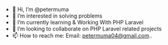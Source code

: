 - 👋 Hi, I’m @petermuma
- 👀 I’m interested in solving problems
- 🌱 I’m currently learning & Working With PHP Laravel 
- 💞️ I’m looking to collaborate on PHP Laravel related projects
- 📫 How to reach me: Email: petermuma04@gmail.com..

<!---
petermuma/petermuma is a ✨ special ✨ repository because its `README.md` (this file) appears on your GitHub profile.
You can click the Preview link to take a look at your changes.
--->
